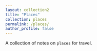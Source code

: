 ```yaml
---
layout: collection2
title: "Places"
collection: places
permalink: /places/
author_profile: false
---
```


A collection of notes on `places` for travel.
